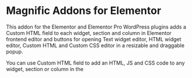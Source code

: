 Magnific Addons for Elementor
=========================


This addon for the Elementor and Elementor Pro WordPress plugins adds a Custom HTML field to each widget, section and column in Elementor frontend editor and buttons for opening Text widget editor, HTML widget editor, Custom HTML and Custom CSS editor in a resizable and draggable popup.

You can use Custom HTML field to add an HTML, JS and CSS code to any widget, section or column in the <script> and <style> tags.
